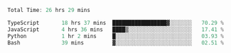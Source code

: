 <!--START_SECTION:waka-->

```typescript
Total Time: 26 hrs 29 mins

TypeScript       18 hrs 37 mins  █████████████████▓░░░░░░░   70.29 %
JavaScript       4 hrs 36 mins   ████▒░░░░░░░░░░░░░░░░░░░░   17.41 %
Python           1 hr 2 mins     █░░░░░░░░░░░░░░░░░░░░░░░░   03.93 %
Bash             39 mins         ▓░░░░░░░░░░░░░░░░░░░░░░░░   02.51 %
```

<!--END_SECTION:waka-->
